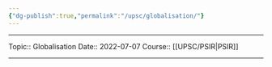 ```yaml
---
{"dg-publish":true,"permalink":"/upsc/globalisation/"}
---
```


----
Topic:: Globalisation
Date:: 2022-07-07
Course:: [[UPSC/PSIR\|PSIR]] 

----



